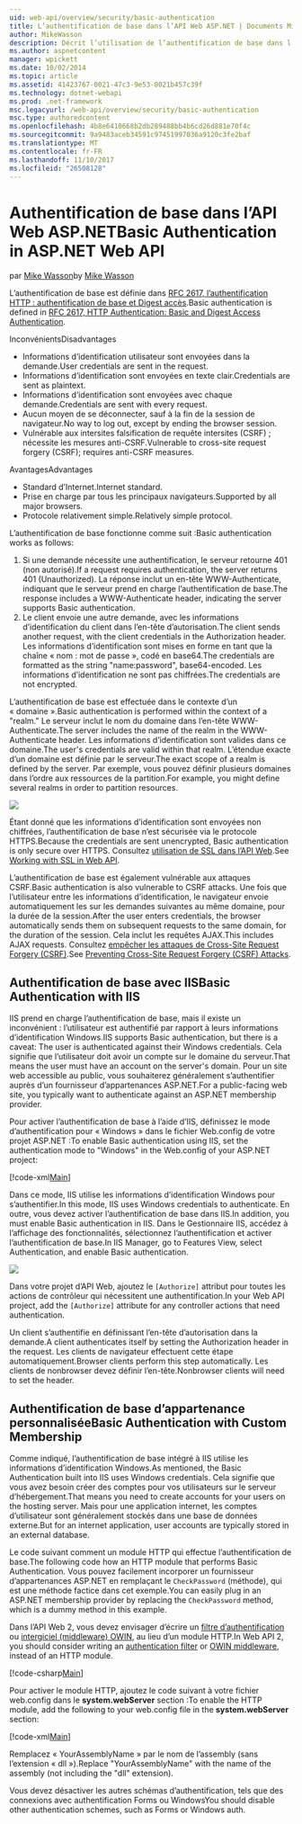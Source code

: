 ```yaml
---
uid: web-api/overview/security/basic-authentication
title: L’authentification de base dans l’API Web ASP.NET | Documents Microsoft
author: MikeWasson
description: Décrit l’utilisation de l’authentification de base dans l’API Web ASP.NET.
ms.author: aspnetcontent
manager: wpickett
ms.date: 10/02/2014
ms.topic: article
ms.assetid: 41423767-0021-47c3-9e53-0021b457c39f
ms.technology: dotnet-webapi
ms.prod: .net-framework
msc.legacyurl: /web-api/overview/security/basic-authentication
msc.type: authoredcontent
ms.openlocfilehash: 4b8e6410668b2db289488bb4b6cd26d881e70f4c
ms.sourcegitcommit: 9a9483aceb34591c97451997036a9120c3fe2baf
ms.translationtype: MT
ms.contentlocale: fr-FR
ms.lasthandoff: 11/10/2017
ms.locfileid: "26508128"
---
```

<a name="basic-authentication-in-aspnet-web-api"></a><span data-ttu-id="f116c-103">Authentification de base dans l’API Web ASP.NET</span><span class="sxs-lookup"><span data-stu-id="f116c-103">Basic Authentication in ASP.NET Web API</span></span>
====================
<span data-ttu-id="f116c-104">par [Mike Wasson](https://github.com/MikeWasson)</span><span class="sxs-lookup"><span data-stu-id="f116c-104">by [Mike Wasson](https://github.com/MikeWasson)</span></span>

<span data-ttu-id="f116c-105">L’authentification de base est définie dans [RFC 2617, l’authentification HTTP : authentification de base et Digest accès](http://www.ietf.org/rfc/rfc2617.txt).</span><span class="sxs-lookup"><span data-stu-id="f116c-105">Basic authentication is defined in [RFC 2617, HTTP Authentication: Basic and Digest Access Authentication](http://www.ietf.org/rfc/rfc2617.txt).</span></span>

<span data-ttu-id="f116c-106">Inconvénients</span><span class="sxs-lookup"><span data-stu-id="f116c-106">Disadvantages</span></span>

- <span data-ttu-id="f116c-107">Informations d’identification utilisateur sont envoyées dans la demande.</span><span class="sxs-lookup"><span data-stu-id="f116c-107">User credentials are sent in the request.</span></span>
- <span data-ttu-id="f116c-108">Informations d’identification sont envoyées en texte clair.</span><span class="sxs-lookup"><span data-stu-id="f116c-108">Credentials are sent as plaintext.</span></span>
- <span data-ttu-id="f116c-109">Informations d’identification sont envoyées avec chaque demande.</span><span class="sxs-lookup"><span data-stu-id="f116c-109">Credentials are sent with every request.</span></span>
- <span data-ttu-id="f116c-110">Aucun moyen de se déconnecter, sauf à la fin de la session de navigateur.</span><span class="sxs-lookup"><span data-stu-id="f116c-110">No way to log out, except by ending the browser session.</span></span>
- <span data-ttu-id="f116c-111">Vulnérable aux intersites falsification de requête intersites (CSRF) ; nécessite les mesures anti-CSRF.</span><span class="sxs-lookup"><span data-stu-id="f116c-111">Vulnerable to cross-site request forgery (CSRF); requires anti-CSRF measures.</span></span>

<span data-ttu-id="f116c-112">Avantages</span><span class="sxs-lookup"><span data-stu-id="f116c-112">Advantages</span></span>

- <span data-ttu-id="f116c-113">Standard d’Internet.</span><span class="sxs-lookup"><span data-stu-id="f116c-113">Internet standard.</span></span>
- <span data-ttu-id="f116c-114">Prise en charge par tous les principaux navigateurs.</span><span class="sxs-lookup"><span data-stu-id="f116c-114">Supported by all major browsers.</span></span>
- <span data-ttu-id="f116c-115">Protocole relativement simple.</span><span class="sxs-lookup"><span data-stu-id="f116c-115">Relatively simple protocol.</span></span>

<span data-ttu-id="f116c-116">L’authentification de base fonctionne comme suit :</span><span class="sxs-lookup"><span data-stu-id="f116c-116">Basic authentication works as follows:</span></span>

1. <span data-ttu-id="f116c-117">Si une demande nécessite une authentification, le serveur retourne 401 (non autorisé).</span><span class="sxs-lookup"><span data-stu-id="f116c-117">If a request requires authentication, the server returns 401 (Unauthorized).</span></span> <span data-ttu-id="f116c-118">La réponse inclut un en-tête WWW-Authenticate, indiquant que le serveur prend en charge l’authentification de base.</span><span class="sxs-lookup"><span data-stu-id="f116c-118">The response includes a WWW-Authenticate header, indicating the server supports Basic authentication.</span></span>
2. <span data-ttu-id="f116c-119">Le client envoie une autre demande, avec les informations d’identification du client dans l’en-tête d’autorisation.</span><span class="sxs-lookup"><span data-stu-id="f116c-119">The client sends another request, with the client credentials in the Authorization header.</span></span> <span data-ttu-id="f116c-120">Les informations d’identification sont mises en forme en tant que la chaîne « nom : mot de passe », codé en base64.</span><span class="sxs-lookup"><span data-stu-id="f116c-120">The credentials are formatted as the string "name:password", base64-encoded.</span></span> <span data-ttu-id="f116c-121">Les informations d’identification ne sont pas chiffrées.</span><span class="sxs-lookup"><span data-stu-id="f116c-121">The credentials are not encrypted.</span></span>

<span data-ttu-id="f116c-122">L’authentification de base est effectuée dans le contexte d’un « domaine ».</span><span class="sxs-lookup"><span data-stu-id="f116c-122">Basic authentication is performed within the context of a "realm."</span></span> <span data-ttu-id="f116c-123">Le serveur inclut le nom du domaine dans l’en-tête WWW-Authenticate.</span><span class="sxs-lookup"><span data-stu-id="f116c-123">The server includes the name of the realm in the WWW-Authenticate header.</span></span> <span data-ttu-id="f116c-124">Les informations d’identification sont valides dans ce domaine.</span><span class="sxs-lookup"><span data-stu-id="f116c-124">The user's credentials are valid within that realm.</span></span> <span data-ttu-id="f116c-125">L’étendue exacte d’un domaine est définie par le serveur.</span><span class="sxs-lookup"><span data-stu-id="f116c-125">The exact scope of a realm is defined by the server.</span></span> <span data-ttu-id="f116c-126">Par exemple, vous pouvez définir plusieurs domaines dans l’ordre aux ressources de la partition.</span><span class="sxs-lookup"><span data-stu-id="f116c-126">For example, you might define several realms in order to partition resources.</span></span>

![](basic-authentication/_static/image1.png)

<span data-ttu-id="f116c-127">Étant donné que les informations d’identification sont envoyées non chiffrées, l’authentification de base n’est sécurisée via le protocole HTTPS.</span><span class="sxs-lookup"><span data-stu-id="f116c-127">Because the credentials are sent unencrypted, Basic authentication is only secure over HTTPS.</span></span> <span data-ttu-id="f116c-128">Consultez [utilisation de SSL dans l’API Web](working-with-ssl-in-web-api.md).</span><span class="sxs-lookup"><span data-stu-id="f116c-128">See [Working with SSL in Web API](working-with-ssl-in-web-api.md).</span></span>

<span data-ttu-id="f116c-129">L’authentification de base est également vulnérable aux attaques CSRF.</span><span class="sxs-lookup"><span data-stu-id="f116c-129">Basic authentication is also vulnerable to CSRF attacks.</span></span> <span data-ttu-id="f116c-130">Une fois que l’utilisateur entre les informations d’identification, le navigateur envoie automatiquement les sur les demandes suivantes au même domaine, pour la durée de la session.</span><span class="sxs-lookup"><span data-stu-id="f116c-130">After the user enters credentials, the browser automatically sends them on subsequent requests to the same domain, for the duration of the session.</span></span> <span data-ttu-id="f116c-131">Cela inclut les requêtes AJAX.</span><span class="sxs-lookup"><span data-stu-id="f116c-131">This includes AJAX requests.</span></span> <span data-ttu-id="f116c-132">Consultez [empêcher les attaques de Cross-Site Request Forgery (CSRF)](preventing-cross-site-request-forgery-csrf-attacks.md).</span><span class="sxs-lookup"><span data-stu-id="f116c-132">See [Preventing Cross-Site Request Forgery (CSRF) Attacks](preventing-cross-site-request-forgery-csrf-attacks.md).</span></span>

## <a name="basic-authentication-with-iis"></a><span data-ttu-id="f116c-133">Authentification de base avec IIS</span><span class="sxs-lookup"><span data-stu-id="f116c-133">Basic Authentication with IIS</span></span>

<span data-ttu-id="f116c-134">IIS prend en charge l’authentification de base, mais il existe un inconvénient : l’utilisateur est authentifié par rapport à leurs informations d’identification Windows.</span><span class="sxs-lookup"><span data-stu-id="f116c-134">IIS supports Basic authentication, but there is a caveat: The user is authenticated against their Windows credentials.</span></span> <span data-ttu-id="f116c-135">Cela signifie que l’utilisateur doit avoir un compte sur le domaine du serveur.</span><span class="sxs-lookup"><span data-stu-id="f116c-135">That means the user must have an account on the server's domain.</span></span> <span data-ttu-id="f116c-136">Pour un site web accessible au public, vous souhaiterez généralement s’authentifier auprès d’un fournisseur d’appartenances ASP.NET.</span><span class="sxs-lookup"><span data-stu-id="f116c-136">For a public-facing web site, you typically want to authenticate against an ASP.NET membership provider.</span></span>

<span data-ttu-id="f116c-137">Pour activer l’authentification de base à l’aide d’IIS, définissez le mode d’authentification pour « Windows » dans le fichier Web.config de votre projet ASP.NET :</span><span class="sxs-lookup"><span data-stu-id="f116c-137">To enable Basic authentication using IIS, set the authentication mode to "Windows" in the Web.config of your ASP.NET project:</span></span>

[!code-xml[Main](basic-authentication/samples/sample1.xml)]

<span data-ttu-id="f116c-138">Dans ce mode, IIS utilise les informations d’identification Windows pour s’authentifier.</span><span class="sxs-lookup"><span data-stu-id="f116c-138">In this mode, IIS uses Windows credentials to authenticate.</span></span> <span data-ttu-id="f116c-139">En outre, vous devez activer l’authentification de base dans IIS.</span><span class="sxs-lookup"><span data-stu-id="f116c-139">In addition, you must enable Basic authentication in IIS.</span></span> <span data-ttu-id="f116c-140">Dans le Gestionnaire IIS, accédez à l’affichage des fonctionnalités, sélectionnez l’authentification et activer l’authentification de base.</span><span class="sxs-lookup"><span data-stu-id="f116c-140">In IIS Manager, go to Features View, select Authentication, and enable Basic authentication.</span></span>

![](basic-authentication/_static/image2.png)

<span data-ttu-id="f116c-141">Dans votre projet d’API Web, ajoutez le `[Authorize]` attribut pour toutes les actions de contrôleur qui nécessitent une authentification.</span><span class="sxs-lookup"><span data-stu-id="f116c-141">In your Web API project, add the `[Authorize]` attribute for any controller actions that need authentication.</span></span>

<span data-ttu-id="f116c-142">Un client s’authentifie en définissant l’en-tête d’autorisation dans la demande.</span><span class="sxs-lookup"><span data-stu-id="f116c-142">A client authenticates itself by setting the Authorization header in the request.</span></span> <span data-ttu-id="f116c-143">Les clients de navigateur effectuent cette étape automatiquement.</span><span class="sxs-lookup"><span data-stu-id="f116c-143">Browser clients perform this step automatically.</span></span> <span data-ttu-id="f116c-144">Les clients de nonbrowser devez définir l’en-tête.</span><span class="sxs-lookup"><span data-stu-id="f116c-144">Nonbrowser clients will need to set the header.</span></span>

## <a name="basic-authentication-with-custom-membership"></a><span data-ttu-id="f116c-145">Authentification de base d’appartenance personnalisée</span><span class="sxs-lookup"><span data-stu-id="f116c-145">Basic Authentication with Custom Membership</span></span>

<span data-ttu-id="f116c-146">Comme indiqué, l’authentification de base intégré à IIS utilise les informations d’identification Windows.</span><span class="sxs-lookup"><span data-stu-id="f116c-146">As mentioned, the Basic Authentication built into IIS uses Windows credentials.</span></span> <span data-ttu-id="f116c-147">Cela signifie que vous avez besoin créer des comptes pour vos utilisateurs sur le serveur d’hébergement.</span><span class="sxs-lookup"><span data-stu-id="f116c-147">That means you need to create accounts for your users on the hosting server.</span></span> <span data-ttu-id="f116c-148">Mais pour une application internet, les comptes d’utilisateur sont généralement stockés dans une base de données externe.</span><span class="sxs-lookup"><span data-stu-id="f116c-148">But for an internet application, user accounts are typically stored in an external database.</span></span>

<span data-ttu-id="f116c-149">Le code suivant comment un module HTTP qui effectue l’authentification de base.</span><span class="sxs-lookup"><span data-stu-id="f116c-149">The following code how an HTTP module that performs Basic Authentication.</span></span> <span data-ttu-id="f116c-150">Vous pouvez facilement incorporer un fournisseur d’appartenances ASP.NET en remplaçant le `CheckPassword` (méthode), qui est une méthode factice dans cet exemple.</span><span class="sxs-lookup"><span data-stu-id="f116c-150">You can easily plug in an ASP.NET membership provider by replacing the `CheckPassword` method, which is a dummy method in this example.</span></span>

<span data-ttu-id="f116c-151">Dans l’API Web 2, vous devez envisager d’écrire un [filtre d’authentification](authentication-filters.md) ou [intergiciel (middleware) OWIN](../../../aspnet/overview/owin-and-katana/index.md), au lieu d’un module HTTP.</span><span class="sxs-lookup"><span data-stu-id="f116c-151">In Web API 2, you should consider writing an [authentication filter](authentication-filters.md) or [OWIN middleware](../../../aspnet/overview/owin-and-katana/index.md), instead of an HTTP module.</span></span>

[!code-csharp[Main](basic-authentication/samples/sample2.cs)]

<span data-ttu-id="f116c-152">Pour activer le module HTTP, ajoutez le code suivant à votre fichier web.config dans le **system.webServer** section :</span><span class="sxs-lookup"><span data-stu-id="f116c-152">To enable the HTTP module, add the following to your web.config file in the **system.webServer** section:</span></span>

[!code-xml[Main](basic-authentication/samples/sample3.xml?highlight=4)]

<span data-ttu-id="f116c-153">Remplacez « YourAssemblyName » par le nom de l’assembly (sans l’extension « dll »).</span><span class="sxs-lookup"><span data-stu-id="f116c-153">Replace "YourAssemblyName" with the name of the assembly (not including the "dll" extension).</span></span>

<span data-ttu-id="f116c-154">Vous devez désactiver les autres schémas d’authentification, tels que des connexions avec authentification Forms ou Windows</span><span class="sxs-lookup"><span data-stu-id="f116c-154">You should disable other authentication schemes, such as Forms or Windows auth.</span></span>
